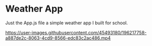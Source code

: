 # Weather App
Just the App.js file a simple weather app I built for school. 

https://user-images.githubusercontent.com/45493180/196217758-a887de2c-8063-4cd9-8566-edc83c2ac486.mp4
